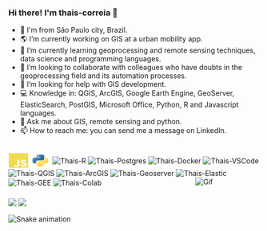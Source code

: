 ### Hi there! I'm thais-correia 👋

- 📍  I'm from São Paulo city, Brazil.
- 🌎 I’m currently working on GIS at a urban mobility app.
- 🌱 I’m currently learning geoprocessing and remote sensing techniques, data science and programming languages.
- 👯 I’m looking to collaborate with colleagues who have doubts in the ​​geoprocessing field and its automation processes.
- 🤔 I’m looking for help with GIS development.
- 💻 Knowledge in: QGIS, ArcGIS, Google Earth Engine, GeoServer, ElasticSearch, PostGIS, Microsoft Office, Python, R and Javascript languages.
- 💬 Ask me about GIS, remote sensing and python.
- 📫 How to reach me: you can send me a message on LinkedIn.

<div style="display: inline_block"><br>
  <img align="center" alt="Rafa-Js" height="30" width="40" src="https://raw.githubusercontent.com/devicons/devicon/master/icons/javascript/javascript-plain.svg">
  <img align="center" alt="Rafa-Python" height="30" width="40" src="https://raw.githubusercontent.com/devicons/devicon/master/icons/python/python-original.svg">
   <img align="center" alt="Thais-R" height="30" width="40" 
src="https://cdn.jsdelivr.net/gh/devicons/devicon/icons/r/r-original.svg">
  <img align="center" alt="Thais-Postgres" height="30" width="40" 
src="https://cdn.jsdelivr.net/gh/devicons/devicon/icons/postgresql/postgresql-original-wordmark.svg">
  <img align="center" alt="Thais-Docker" height="40" width="50" 
src="https://cdn.jsdelivr.net/gh/devicons/devicon/icons/docker/docker-original.svg">
  <img align="center" alt="Thais-VSCode" height="30" width="40" 
src="https://cdn.jsdelivr.net/gh/devicons/devicon/icons/visualstudio/visualstudio-plain.svg">
  <img align="center" alt="Thais-QGIS" height="30" width="40" 
src="https://upload.wikimedia.org/wikipedia/commons/9/91/QGIS_logo_new.svg">
  <img align="center" alt="Thais-ArcGIS" height="40" width="40" 
src="https://upload.wikimedia.org/wikipedia/commons/thumb/d/df/ArcGIS_logo.png/600px-ArcGIS_logo.png?20200916120335">
  <img align="center" alt="Thais-Geoserver" height="70" width="90" 
src="https://upload.wikimedia.org/wikipedia/de/3/38/GeoServer_Logo.svg">
   <img align="center" alt="Thais-Elastic" height="80" width="90" 
src="https://static-www.elastic.co/v3/assets/bltefdd0b53724fa2ce/blt5ebe80fb665aef6b/5ea8c8f26b62d4563b6ecec2/brand-elasticsearch-220x130.svg">
  <img align="center" alt="Thais-GEE" height="30" width="40" 
src="https://earthengine.google.com/static/images/earth-engine-logo.png">
  <img align="center" alt="Thais-Colab" height="40" width="60" 
src="https://upload.wikimedia.org/wikipedia/commons/thumb/d/d0/Google_Colaboratory_SVG_Logo.svg/1280px-Google_Colaboratory_SVG_Logo.svg.png">
  <img align="right" alt="Gif" height="130" width="130" src="https://github.com/thais-correia/gif/assets/84729710/8ea9a04b-edec-483a-94a4-fe50351bf314"> 
</div> 

###

<div> 
  <a href="https://www.youtube.com/channel/UCp21Jl8xKiTuolkueaWHAZw" target="_blank"><img src="https://img.shields.io/badge/YouTube-FF0000?style=for-the-badge&logo=youtube&logoColor=white" target="_blank"></a>
  <a href="https://www.linkedin.com/in/thaispcorreia" target="_blank"><img src="https://img.shields.io/badge/-LinkedIn-%230077B5?style=for-the-badge&logo=linkedin&logoColor=white" target="_blank"></a> 
</div>

![Snake animation](https://github.com/thais-correia/thais-correia/blob/output/github-contribution-grid-snake.svg)

